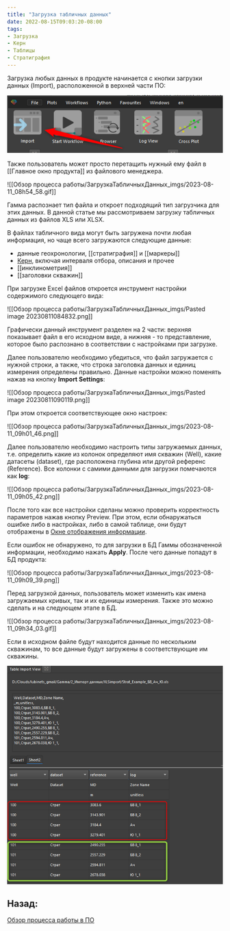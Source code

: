 ```yaml
---
title: "Загрузка табличных данных"
date: 2022-08-15T09:03:20-08:00
tags:
- Загрузка
- Керн
- Таблицы
- Стратиграфия
---
```



Загрузка любых данных в продукте начинается с кнопки загрузки данных (Import), расположенной в верхней части ПО:

![](ЗагрузкаТабличныхДанных_imgs/2023-08-11_08h50_18.png)

Также пользователь может просто перетащить нужный ему файл в [[Главное окно продукта]] из файлового менеджера.

![[Обзор процесса работы/ЗагрузкаТабличныхДанных_imgs/2023-08-11_08h54_58.gif]]

Гамма распознает тип файла и откроет подходящий тип загрузчика для этих данных. В данной статье мы рассмотриваем загрузку табличных данных из файлов XLS или XLSX.

В файлах табличного вида могут быть загружена почти любая информация, но чаще всего загружаются следующие данные:
+ данные геохронологии, [[стратиграфия]] и [[маркеры]]
+ [Керн](Теория/Керн.md), включая интерваля отбора, описания и прочее
+ [[инклинометрия]]
+ [[заголовки скважин]]

При загрузке Excel файлов откроется инструмент настройки содержимого следующего вида:

![[Обзор процесса работы/ЗагрузкаТабличныхДанных_imgs/Pasted image 20230811084832.png]]

Графически данный инструмент разделен на 2 части: верхняя показывает файл в его исходном виде, а нижняя - то представление, которое было распознано в соответствии с настройками при загрузке.

Далее пользователю необходимо убедиться, что файл загружается с нужной строки, а также, что строка заголовка данных и единиц измерения определены правильно. Данные настройки можно поменять нажав на кнопку **Import Settings**:

![[Обзор процесса работы/ЗагрузкаТабличныхДанных_imgs/Pasted image 20230811090119.png]]

При этом откроется соответствующее окно настроек:

![[Обзор процесса работы/ЗагрузкаТабличныхДанных_imgs/2023-08-11_09h01_46.png]]

Далее пользователю необходимо настроить типы загружаемых данных, т.е. определить какие из колонок определяют имя скважин (Well), какие датасеты (dataset), где расположена глубина или другой референс (Reference). Все колонки с самими данными для загрузки помечаются как **log**:

![[Обзор процесса работы/ЗагрузкаТабличныхДанных_imgs/2023-08-11_09h05_42.png]]

После того как все настройки сделаны можно проверить корректность параметров нажав кнопку Preview. При этом, если обнаружаться ошибке либо в настройках, либо в самой таблице, они будут отображены в [Окне отображения информации](Пользовательский%20интерфейс/Окно%20отображения%20информации.md).

Если ошибок не обнаружено, то для загрузки в БД Гаммы обозначенной информации, необходимо нажать **Apply**. После чего данные попадут в БД продукта:

![[Обзор процесса работы/ЗагрузкаТабличныхДанных_imgs/2023-08-11_09h09_39.png]]

Перед загрузкой данных, пользователь может изменить как имена загружаемых кривых, так и их единицы измерения. Также это можно сделать и на следующем этапе в БД.

![[Обзор процесса работы/ЗагрузкаТабличныхДанных_imgs/2023-08-11_09h34_03.gif]]

Если в исходном файле будут находится данные по нескольким скважинам, то все данные будут загружены в соответствующие им скважины.

![](Обзор%20процесса%20работы/ЗагрузкаТабличныхДанных_imgs/2023-08-11_09h49_23.png)


## Назад:

[Обзор процесса работы в ПО](Обзор%20процесса%20работы/Обзор%20процесса%20работы%20в%20ПО.md)


